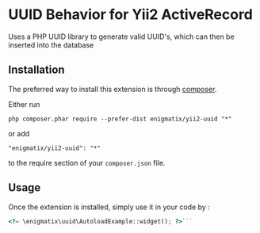 UUID Behavior for Yii2 ActiveRecord
===================================
Uses a PHP UUID library to generate valid UUID's, which can then be inserted into the database

Installation
------------

The preferred way to install this extension is through [composer](http://getcomposer.org/download/).

Either run

```
php composer.phar require --prefer-dist enigmatix/yii2-uuid "*"
```

or add

```
"enigmatix/yii2-uuid": "*"
```

to the require section of your `composer.json` file.


Usage
-----

Once the extension is installed, simply use it in your code by  :

```php
<?= \enigmatix\uuid\AutoloadExample::widget(); ?>```